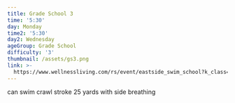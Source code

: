 ```yaml
---
title: Grade School 3
time: '5:30'
day: Monday
time2: '5:30'
day2: Wednesday
ageGroup: Grade School
difficulty: '3'
thumbnail: /assets/gs3.png
link: >-
  https://www.wellnessliving.com/rs/event/eastside_swim_school?k_class=93129&k_class_tab=10911
---
```

can swim crawl stroke 25 yards with side breathing
